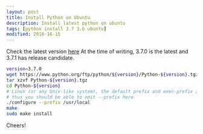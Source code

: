 ```yaml
---
layout: post
title: Install Python on Ubuntu
description: Install latest python on ubuntu
tags: [python install 3.7 3.6 ubuntu]
modified: 2018-10-15
---
```


Check the latest version [here](https://www.python.org/)
At the time of writing, 3.7.0 is the latest and 3.7.1 has release candidate.

```bash
version=3.7.0
wget https://www.python.org/ftp/python/${version}/Python-${version}.tgz
tar xzvf Python-${version}.tgz
cd Python-${version}
# Linux (or any Unix-like system), the default prefix and exec-prefix are /usr/local.
# thus you should be able to omit --prefix here
./configure --prefix /usr/local
make
sudo make install
```

Cheers!